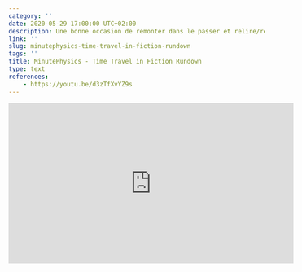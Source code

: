 ```yaml
---
category: ''
date: 2020-05-29 17:00:00 UTC+02:00
description: Une bonne occasion de remonter dans le passer et relire/revoir quelques classiques
link: ''
slug: minutephysics-time-travel-in-fiction-rundown
tags: ''
title: MinutePhysics - Time Travel in Fiction Rundown
type: text
references:
    - https://youtu.be/d3zTfXvYZ9s
---
```

<iframe width="560" height="315" src="https://www.youtube-nocookie.com/embed/d3zTfXvYZ9s" frameborder="0" allow="accelerometer; autoplay; encrypted-media; gyroscope; picture-in-picture" allowfullscreen></iframe>

